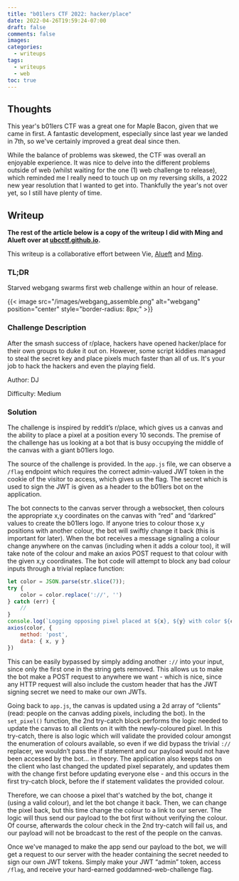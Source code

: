 ```yaml
---
title: "b01lers CTF 2022: hacker/place"
date: 2022-04-26T19:59:24-07:00
draft: false
comments: false
images:
categories:
  - writeups
tags: 
  - writeups
  - web
toc: true
---
```


## Thoughts

This year's b01lers CTF was a great one for Maple Bacon, given that we came in first. A fantastic development, especially since last year we landed in 7th, so we've certainly improved a great deal since then. 

While the balance of problems was skewed, the CTF was overall an enjoyable experience. It was nice to delve into the different problems outside of web (whilst waiting for the one (1) web challenge to release), which reminded me I really need to touch up on my reversing skills, a 2022 new year resolution that I wanted to get into. Thankfully the year's not over yet, so I still have plenty of time. 

## Writeup

**The rest of the article below is a copy of the writeup I did with Ming and Alueft over at [ubcctf.github.io](https://ubcctf.github.io).**

This writeup is a collaborative effort between Vie, [Alueft](https://ubcctf.github.io/authors/alueft/) and [Ming](https://ubcctf.github.io/authors/ming/).


### TL;DR
Starved webgang swarms first web challenge within an hour of release.



{{< image src="/images/webgang_assemble.png" alt="webgang" position="center" style="border-radius: 8px;" >}}

### Challenge Description

After the smash success of r/place, hackers have opened hacker/place for their own groups to duke it out on. However, some script kiddies managed to steal the secret key and place pixels much faster than all of us. It's your job to hack the hackers and even the playing field.

Author: DJ

Difficulty: Medium

### Solution

The challenge is inspired by reddit’s r/place, which gives us a canvas and the ability to place a pixel at a position every 10 seconds. The premise of the challenge has us looking at a bot that is busy occupying the middle of the canvas with a giant b01lers logo. 

The source of the challenge is provided. In the `app.js` file, we can observe a `/flag` endpoint which requires the correct admin-valued JWT token in the cookie of the visitor to access, which gives us the flag. The secret which is used to sign the JWT is given as a header to the b01lers bot on the application. 

The bot connects to the canvas server through a websocket, then colours the appropriate x,y coordinates on the canvas with “red” and “darkred” values to create the b01lers logo. If anyone tries to colour those x,y positions with another colour, the bot will swiftly change it back (this is important for later). When the bot receives a message signaling a colour change anywhere on the canvas (including when it adds a colour too), it will take note of the colour and make an axios POST request to that colour with the given x,y coordinates. The bot code will attempt to block any bad colour inputs through a trivial replace function:

```js
let color = JSON.parse(str.slice(7));
try {
    color = color.replace('://', '')
} catch (err) {
    //
}
console.log(`Logging opposing pixel placed at ${x}, ${y} with color ${color}`);
axios(color, {
    method: 'post',
    data: { x, y }
})
```

This can be easily bypassed by simply adding another `://` into your input, since only the first one in the string gets removed. This allows us to make the bot make a POST request to anywhere we want - which is nice, since any HTTP request will also include the custom header that has the JWT signing secret we need to make our own JWTs. 

Going back to `app.js`, the canvas is updated using a 2d array of “clients” (read: people on the canvas adding pixels, including the bot). In the `set_pixel()` function, the 2nd try-catch block performs the logic needed to update the canvas to all clients on it with the newly-coloured pixel. In this try-catch, there is also logic which will validate the provided colour amongst the enumeration of colours available, so even if we did bypass the trivial `://` replacer, we wouldn’t pass the if statement and our payload would not have been accessed by the bot… in theory. The application also keeps tabs on the client who last changed the updated pixel separately, and updates them with the change first before updating everyone else - and this occurs in the first try-catch block, before the if statement validates the provided colour. 

Therefore, we can choose a pixel that's watched by the bot, change it (using a valid colour), and let the bot change it back. Then, we can change the pixel back, but this time change the colour to a link to our server. The logic will thus send our payload to the bot first without verifying the colour. Of course, afterwards the colour check in the 2nd try-catch will fail us, and our payload will not be broadcast to the rest of the people on the canvas. 

Once we've managed to make the app send our payload to the bot, we will get a request to our server with the header containing the secret needed to sign our own JWT tokens. Simply make your JWT “admin” token, access `/flag`, and receive your hard-earned goddamned-web-challenge flag. 
